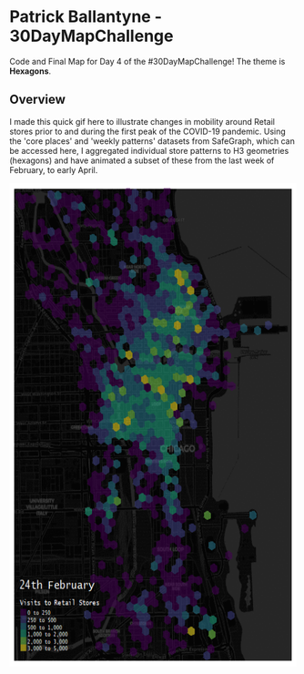 # Patrick Ballantyne - 30DayMapChallenge

Code and Final Map for Day 4 of the #30DayMapChallenge! The theme is **Hexagons**.

## Overview

I made this quick gif here to illustrate changes in mobility around Retail stores prior to and during the first peak of the COVID-19 pandemic. Using the 'core places' and 'weekly patterns' datasets from SafeGraph, which can be accessed here, I aggregated individual store patterns to H3 geometries (hexagons) and have animated a subset of these from the last week of February, to early April.


   <p align="center">
  <img width="600" height="850" src="retailpatterns_hexmap.gif">
</p>
